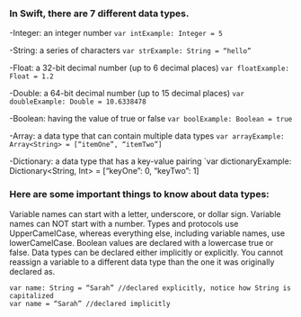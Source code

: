 ### In Swift, there are 7 different data types. 
-Integer: an integer number
`var intExample: Integer = 5`

-String: a series of characters
`var strExample: String = “hello”`

-Float: a 32-bit decimal number (up to 6 decimal places)
`var floatExample: Float = 1.2` 

-Double: a 64-bit decimal number (up to 15 decimal places)
`var doubleExample: Double = 10.6338478`

-Boolean: having the value of true or false
`var boolExample: Boolean = true`

-Array: a data type that can contain multiple data types
`var arrayExample: Array<String> = [“itemOne”, “itemTwo”]`

-Dictionary: a data type that has a key-value pairing
`var dictionaryExample: Dictionary<String, Int> = [“keyOne”: 0, “keyTwo”: 1]

### Here are some important things to know about data types:

Variable names can start with a letter, underscore, or dollar sign.
Variable names can NOT start with a number.
Types and protocols use UpperCamelCase, whereas everything else, including variable names, use lowerCamelCase. 
Boolean values are declared with a lowercase true or false.
Data types can be declared either implicitly or explicitly. 
You cannot reassign a variable to a different data type than the one it was originally declared as.

```
var name: String = “Sarah” //declared explicitly, notice how String is capitalized 
var name = “Sarah” //declared implicitly 
```

